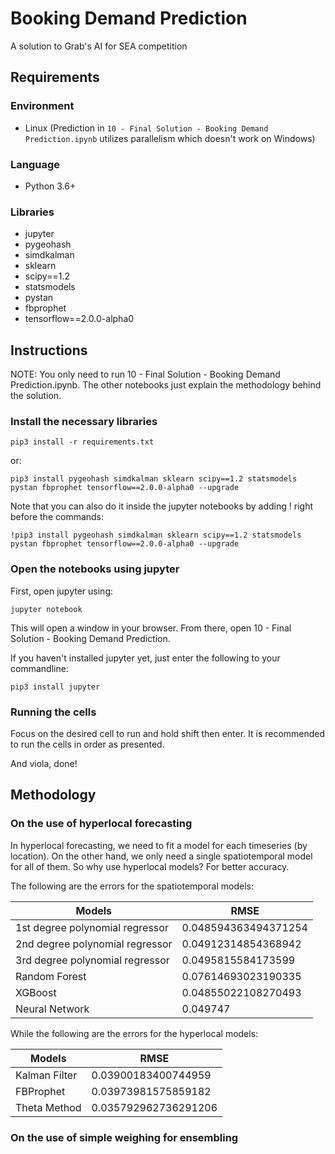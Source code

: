 # Booking Demand Prediction
A solution to Grab's AI for SEA competition

## Requirements
### Environment
- Linux (Prediction in `10 - Final Solution - Booking Demand Prediction.ipynb` utilizes parallelism which doesn't work on Windows)
### Language
- Python 3.6+
### Libraries
- jupyter
- pygeohash
- simdkalman
- sklearn
- scipy==1.2
- statsmodels
- pystan
- fbprophet
- tensorflow==2.0.0-alpha0

## Instructions
NOTE: You only need to run 10 - Final Solution - Booking Demand Prediction.ipynb. The other notebooks just explain the methodology behind the solution.

### Install the necessary libraries
```{bash}
pip3 install -r requirements.txt
```
or:
```{bash}
pip3 install pygeohash simdkalman sklearn scipy==1.2 statsmodels pystan fbprophet tensorflow==2.0.0-alpha0 --upgrade
```
Note that you can also do it inside the jupyter notebooks by adding ! right before the commands:
```{bash}
!pip3 install pygeohash simdkalman sklearn scipy==1.2 statsmodels pystan fbprophet tensorflow==2.0.0-alpha0 --upgrade
```

### Open the notebooks using jupyter
First, open jupyter using:
```{bash}
jupyter notebook
```
This will open a window in your browser. From there, open 10 - Final Solution - Booking Demand Prediction.

If you haven't installed jupyter yet, just enter the following to your commandline:
```{bash}
pip3 install jupyter
```
### Running the cells
Focus on the desired cell to run and hold shift then enter. It is recommended to run the cells in order as presented.

And viola, done!

## Methodology
### On the use of hyperlocal forecasting
In hyperlocal forecasting, we need to fit a model for each timeseries (by location). On the other hand, we only need a single spatiotemporal model for all of them. So why use hyperlocal models? For better accuracy.

The following are the errors for the spatiotemporal models:

**Models** | **RMSE**
--- | ---
1st degree polynomial regressor | 0.048594363494371254
2nd degree polynomial regressor | 0.04912314854368942
3rd degree polynomial regressor | 0.0495815584173599
Random Forest | 0.07614693023190335
XGBoost | 0.04855022108270493
Neural Network | 0.049747

While the following are the errors for the hyperlocal models:

**Models** | **RMSE**
--- | ---
Kalman Filter | 0.03900183400744959
FBProphet | 0.03973981575859182
Theta Method | 0.035792962736291206

### On the use of simple weighing for ensembling
